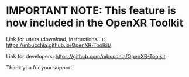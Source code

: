 # IMPORTANT NOTE: This feature is now included in the OpenXR Toolkit

Link for users (download, instructions...): https://mbucchia.github.io/OpenXR-Toolkit/

Link for developers: https://github.com/mbucchia/OpenXR-Toolkit

Thank you for your support!
